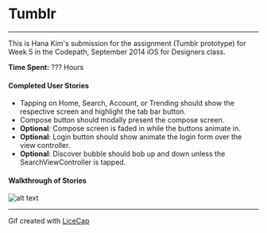 # Tumblr
---
This is Hana Kim's submission for the assignment (Tumblr prototype) for Week 5 in the Codepath, September 2014 iOS for Designers class.


**Time Spent:** ??? Hours


#### Completed User Stories

* Tapping on Home, Search, Account, or Trending should show the respective screen and highlight the tab bar button.
* Compose button should modally present the compose screen.
* **Optional**: Compose screen is faded in while the buttons animate in.
* **Optional**: Login button should show animate the login form over the view controller.
* **Optional**: Discover bubble should bob up and down unless the SearchViewController is tapped.



#### Walkthrough of Stories
![alt text](https://github.com/hanakimis/facebook/blob/master/HanaKimWeek5.gif "Week 5 gif")

***

Gif created with [LiceCap](http://www.cockos.com/licecap/)
